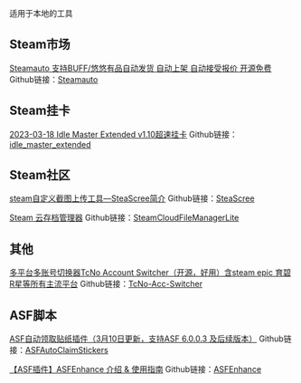 <!-- ## 本地工具 -->

适用于本地的工具

## Steam市场

[Steamauto 支持BUFF/悠悠有品自动发货 自动上架 自动接受报价 开源免费](https://keylol.com/t889432-1-1)
Github链接：[Steamauto](https://github.com/jiajiaxd/Steamauto)

## Steam挂卡

[2023-03-18 Idle Master Extended v1.10超速挂卡](https://keylol.com/t464477-1-1)
Github链接：[idle_master_extended](https://github.com/JonasNilson/idle_master_extended/)

## Steam社区

[steam自定义截图上传工具—SteaScree简介](https://keylol.com/t800280-1-1)
Github链接：[SteaScree](https://github.com/awthwathje/SteaScree)

[Steam 云存档管理器](https://keylol.com/t816541-1-1)
Github链接：[SteamCloudFileManagerLite](https://github.com/GMMan/SteamCloudFileManagerLite/)

## 其他

[多平台多账号切换器TcNo Account Switcher（开源，好用）含steam epic 育碧 R星等所有主流平台](https://keylol.com/t901620-1-1)
Github链接：[TcNo-Acc-Switcher](https://github.com/TCNOco/TcNo-Acc-Switcher)

## ASF脚本

[ASF自动领取贴纸插件（3月10日更新，支持ASF 6.0.0.3 及后续版本）](https://keylol.com/t928966-1-1)
Github链接：[ASFAutoClaimStickers](https://github.com/DevSplash/ASFAutoClaimStickers)

[【ASF插件】ASFEnhance 介绍 & 使用指南](https://keylol.com/t804841-1-1)
Github链接：[ASFEnhance](https://github.com/chr233/ASFEnhance)
